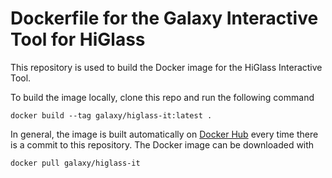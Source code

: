 # Dockerfile for the Galaxy Interactive Tool for HiGlass

This repository is used to build the Docker image for the HiGlass
Interactive Tool.

To build the image locally, clone this repo and run the following command

```
docker build --tag galaxy/higlass-it:latest .
```

In general, the image is built automatically on
[Docker Hub](https://hub.docker.com/repository/docker/galaxy/higlass-it/general)
every time there is a commit to this repository. The Docker image can be
downloaded with

```
docker pull galaxy/higlass-it
